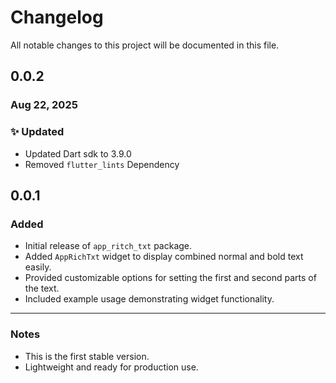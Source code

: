 # Changelog

All notable changes to this project will be documented in this file.

## 0.0.2

### Aug 22, 2025

### ✨ Updated

- Updated Dart sdk to 3.9.0
- Removed `flutter_lints` Dependency

## 0.0.1

### Added

- Initial release of `app_ritch_txt` package.
- Added `AppRichTxt` widget to display combined normal and bold text easily.
- Provided customizable options for setting the first and second parts of the text.
- Included example usage demonstrating widget functionality.

---

### Notes

- This is the first stable version.
- Lightweight and ready for production use.